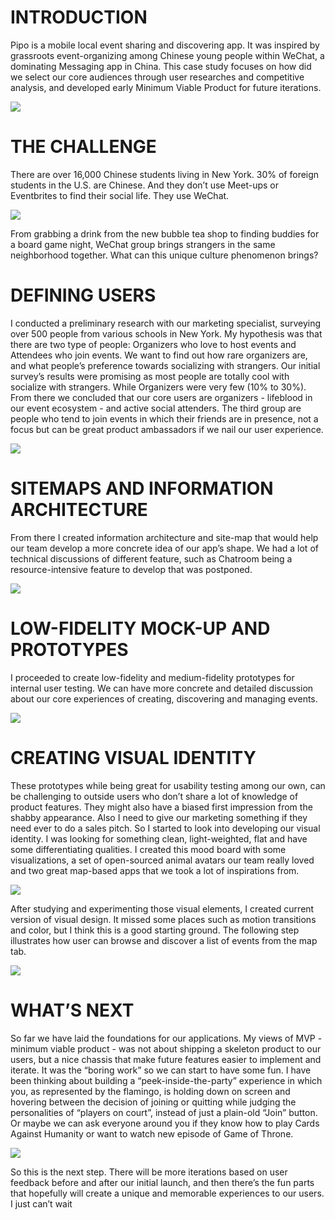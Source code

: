 # INTRODUCTION

Pipo is a mobile local event sharing and discovering app. It was inspired by grassroots event-organizing among Chinese young people within WeChat, a dominating Messaging app in China. This case study focuses on how did we select our core audiences through user researches and competitive analysis, and developed early Minimum Viable Product for future iterations.

<!-- ![](https://paper-attachments.dropbox.com/s_082F2A206FF9C6E283894AECF58E4E8047AE05A6DDC2A538FDDC9B5E629D32A6_1568601673139_image.png) -->
<Image src='https://paper-attachments.dropbox.com/s_082F2A206FF9C6E283894AECF58E4E8047AE05A6DDC2A538FDDC9B5E629D32A6_1568601673139_image.png'/>

# THE CHALLENGE

There are over 16,000 Chinese students living in New York. 30% of foreign students in the U.S. are Chinese. And they don’t use Meet-ups or Eventbrites to find their social life. They use WeChat.

<!-- ![](https://images.squarespace-cdn.com/content/v1/58ec7896725e25240ec4c731/1562784502886-7JIEDOABH2G3X4X84BKR/ke17ZwdGBToddI8pDm48kHzN0HRM2ydXDHS-3xCy7H17gQa3H78H3Y0txjaiv_0fDoOvxcdMmMKkDsyUqMSsMWxHk725yiiHCCLfrh8O1z4YTzHvnKhyp6Da-NYroOW3ZGjoBKy3azqku80C789l0luUmcNM2NMBIHLdYyXL-Jxion7vV0bRIQ_xYtFwxlpjSLjxwnUB0ZXJRFvR2NfHGg/Problem-2.jpg?format=2500w) -->

<Image src='https://images.squarespace-cdn.com/content/v1/58ec7896725e25240ec4c731/1562784502886-7JIEDOABH2G3X4X84BKR/ke17ZwdGBToddI8pDm48kHzN0HRM2ydXDHS-3xCy7H17gQa3H78H3Y0txjaiv_0fDoOvxcdMmMKkDsyUqMSsMWxHk725yiiHCCLfrh8O1z4YTzHvnKhyp6Da-NYroOW3ZGjoBKy3azqku80C789l0luUmcNM2NMBIHLdYyXL-Jxion7vV0bRIQ_xYtFwxlpjSLjxwnUB0ZXJRFvR2NfHGg/Problem-2.jpg?format=2500w'/>

From grabbing a drink from the new bubble tea shop to finding buddies for a board game night, WeChat group brings strangers in the same neighborhood together.
What can this unique culture phenomenon brings?

# DEFINING USERS

I conducted a preliminary research with our marketing specialist, surveying over 500 people from various schools in New York. My hypothesis was that there are two type of people: Organizers who love to host events and Attendees who join events. We want to find out how rare organizers are, and what people’s preference towards socializing with strangers. Our initial survey’s results were promising as most people are totally cool with socialize with strangers. While Organizers were very few (10% to 30%). From there we concluded that our core users are organizers - lifeblood in our event ecosystem - and active social attenders. The third group are people who tend to join events in which their friends are in presence, not a focus but can be great product ambassadors if
we nail our user experience.

<!-- ![](https://paper-attachments.dropbox.com/s_082F2A206FF9C6E283894AECF58E4E8047AE05A6DDC2A538FDDC9B5E629D32A6_1568601702983_image.png) -->
<Image src='https://paper-attachments.dropbox.com/s_082F2A206FF9C6E283894AECF58E4E8047AE05A6DDC2A538FDDC9B5E629D32A6_1568601702983_image.png'/>

# SITEMAPS AND INFORMATION ARCHITECTURE

From there I created information architecture and site-map that would help our team develop a more concrete idea of our app’s shape. We had a lot of technical discussions of different feature, such as Chatroom being a resource-intensive feature to develop that was postponed.

<!-- ![](https://paper-attachments.dropbox.com/s_082F2A206FF9C6E283894AECF58E4E8047AE05A6DDC2A538FDDC9B5E629D32A6_1568601714732_image.png) -->

<Image src='https://paper-attachments.dropbox.com/s_082F2A206FF9C6E283894AECF58E4E8047AE05A6DDC2A538FDDC9B5E629D32A6_1568601714732_image.png' />

# LOW-FIDELITY MOCK-UP AND PROTOTYPES

I proceeded to create low-fidelity and medium-fidelity prototypes for internal user testing. We can have more concrete and detailed discussion about our core experiences of creating, discovering and managing events.

<!-- ![](https://paper-attachments.dropbox.com/s_082F2A206FF9C6E283894AECF58E4E8047AE05A6DDC2A538FDDC9B5E629D32A6_1568601727639_image.png) -->

<Image src='https://paper-attachments.dropbox.com/s_082F2A206FF9C6E283894AECF58E4E8047AE05A6DDC2A538FDDC9B5E629D32A6_1568601727639_image.png'/>

# CREATING VISUAL IDENTITY

These prototypes while being great for usability testing among our own, can be challenging to outside users who don’t share a lot of knowledge of product features. They might also have a biased first impression from the shabby appearance. Also I need to give our marketing something if they need ever to do a sales pitch. So I started to look into developing our visual identity.
I was looking for something clean, light-weighted, flat and have some differentiating qualities. I created this mood board with some visualizations, a set of open-sourced animal avatars our team really loved and two great map-based apps that we took a lot of inspirations from.

<!-- ![](https://images.squarespace-cdn.com/content/v1/58ec7896725e25240ec4c731/1562645919931-HXK5M04AJI8NTN6U3AGS/ke17ZwdGBToddI8pDm48kIIWdAnyBSrZ5E6Gv7JXlDh7gQa3H78H3Y0txjaiv_0fDoOvxcdMmMKkDsyUqMSsMWxHk725yiiHCCLfrh8O1z4YTzHvnKhyp6Da-NYroOW3ZGjoBKy3azqku80C789l0k9kZPbuygN4RSDPe_G5PO_pbVb0jdkjHmk-MhSr8npod9fyhKaF6iH64GfT8sX2GQ/Visual+-+Inspiration.jpg?format=2500w) -->

<Image src='https://images.squarespace-cdn.com/content/v1/58ec7896725e25240ec4c731/1562645919931-HXK5M04AJI8NTN6U3AGS/ke17ZwdGBToddI8pDm48kIIWdAnyBSrZ5E6Gv7JXlDh7gQa3H78H3Y0txjaiv_0fDoOvxcdMmMKkDsyUqMSsMWxHk725yiiHCCLfrh8O1z4YTzHvnKhyp6Da-NYroOW3ZGjoBKy3azqku80C789l0k9kZPbuygN4RSDPe_G5PO_pbVb0jdkjHmk-MhSr8npod9fyhKaF6iH64GfT8sX2GQ/Visual+-+Inspiration.jpg?format=2500w'/>

After studying and experimenting those visual elements, I created current version of visual design. It missed some places such as motion transitions and color, but I think this is a good starting ground. The following step illustrates how user can browse and discover a list of events from the map tab.

<!-- ![](https://paper-attachments.dropbox.com/s_082F2A206FF9C6E283894AECF58E4E8047AE05A6DDC2A538FDDC9B5E629D32A6_1568601754909_image.png) -->
<Image src='https://paper-attachments.dropbox.com/s_082F2A206FF9C6E283894AECF58E4E8047AE05A6DDC2A538FDDC9B5E629D32A6_1568601754909_image.png'/>

# WHAT’S NEXT

So far we have laid the foundations for our applications. My views of MVP - minimum viable product - was not about shipping a skeleton product to our users, but a nice chassis that make future features easier to implement and iterate. It was the “boring work” so we can start to have some fun.
I have been thinking about building a “peek-inside-the-party” experience in which you, as represented by the flamingo, is holding down on screen and hovering between the decision of joining or quitting while judging the personalities of “players on court”, instead of just a plain-old “Join” button. Or maybe we can ask everyone around you if they know how to play Cards Against Humanity or want to watch new episode of Game of Throne.

<!-- ![](https://images.squarespace-cdn.com/content/v1/58ec7896725e25240ec4c731/1562646039041-A7A7U49S2TTHNZFO2KFW/ke17ZwdGBToddI8pDm48kB4nORySMPwEDaddUNIRril7gQa3H78H3Y0txjaiv_0fDoOvxcdMmMKkDsyUqMSsMWxHk725yiiHCCLfrh8O1z4YTzHvnKhyp6Da-NYroOW3ZGjoBKy3azqku80C789l0jRb3i7UjwNNySrgFE_nWau3eoIbt6T219qcqUWV36JU8EtheewCadFuc6Byd4Wlqw/Fun+-+A+%2B+B.jpg?format=2500w) -->

<Image src='https://images.squarespace-cdn.com/content/v1/58ec7896725e25240ec4c731/1562646039041-A7A7U49S2TTHNZFO2KFW/ke17ZwdGBToddI8pDm48kB4nORySMPwEDaddUNIRril7gQa3H78H3Y0txjaiv_0fDoOvxcdMmMKkDsyUqMSsMWxHk725yiiHCCLfrh8O1z4YTzHvnKhyp6Da-NYroOW3ZGjoBKy3azqku80C789l0jRb3i7UjwNNySrgFE_nWau3eoIbt6T219qcqUWV36JU8EtheewCadFuc6Byd4Wlqw/Fun+-+A+%2B+B.jpg?format=2500w'/>

So this is the next step. There will be more iterations based on user feedback before and after our initial launch, and then there’s the fun parts that hopefully will create a unique and memorable experiences to our users. I just can’t wait
